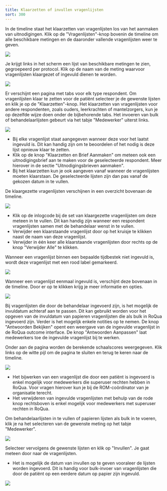 ```yaml
---
title: Klaarzetten of invullen vragenlijsten
sort: 300
---
```


In de timeline staat het klaarzetten van vragenlijsten los van het aanmaken van uitnodigingen. Klik op de "Vragenlijsten"-knop bovenin de timeline om alle beschikbare metingen en de daaronder vallende vragenlijsten weer te geven.

<img src="/rom_manual/assets/images/screenshots/dossier_quests0.png" />

Je krijgt links in het scherm een lijst van beschikbare metingen te zien, gegroepeerd per protocol. Klik op de naam van de meting waarvoor vragenlijsten klaargezet of ingevuld dienen te worden.

<img src="/rom_manual/assets/images/screenshots/dossier_quests1.png" />

Er verschijnt een pagina met tabs voor elk type respondent. Om vragenlijsten klaar te zetten voor de patiënt selecteer je de gewenste lijsten en klik je op de "Klaarzetten"-knop. Het klaarzetten van vragenlijsten voor andere respondenten, zoals ouders, leerkrachten of mantelzorgers, kun je op dezelfde wijze doen onder de bijbehorende tabs.  Het invoeren van bulk of behandelaarlijsten gebeurt via het tabje "Medewerker" uiterst links.

<img src="/rom_manual/assets/images/screenshots/dossier_quests3.png" />

<ul class="hints">
  <li> Bij elke vragenlijst staat aangegeven wanneer deze voor het laatst ingevuld is. Dit kan handig zijn om te beoordelen of het nodig is deze lijst opnieuw klaar te zetten.</li>
  <li> Klik op de knop "Klaarzetten en Brief Aanmaken" om meteen ook een uitnodigingsbrief aan te maken voor de geselecteerde respondent. Meer hierover in de sectie "Uitnodigingsbrieven aanmaken".</li>
  <li> Bij het klaarzetten kun je ook aangeven vanaf wanneer de vragenlijsten moeten klaarstaan. De geselecteerde lijsten zijn dan pas vanaf de gekozen datum in te vullen.</li>
</ul>

De klaargezette vragenlijsten verschijnen in een overzicht bovenaan de timeline.

<img src="/rom_manual/assets/images/screenshots/dossier_quests4.png" />

<ul class="hints">
  <li> Klik op de inlogcode bij de set van klaargezette vragenlijsten om deze meteen in te vullen. Dit kan handig zijn wanneer een respondent vragenlijsten samen met de behandelaar wenst in te vullen.</li>
  <li> Verwijder een klaarstaande vragenlijst door op het kruisje te klikken naast de naam van deze vragenlijst.</li>
  <li> Verwijder in één keer alle klaarstaande vragenlijsten door rechts op de knop "Verwijder Alle" te klikken.</li>
</ul>

Wanneer een vragenlijst binnen een bepaalde tijdbestek niet ingevuld is, wordt deze vragenlijst met een rood label gemarkeerd.

<img src="/rom_manual/assets/images/screenshots/dossier_quests4a.png" />

Wanneer een vragenlijst eenmaal ingevuld is, verschijnt deze bovenaan in de timeline. Door er op te klikken krijg je meer informatie en opties.

<img src="/rom_manual/assets/images/screenshots/dossier_quests5.png" />

Bij vragenlijsten die door de behandelaar ingevoerd zijn, is het mogelijk de invuldatum achteraf aan te passen. Dit kan gebruikt worden voor het opgeven van de invuldatum van papieren vragenlijsten die als bulk in RoQua ingevoerd zijn. Verder is het mogelijk enkele notities op te nemen. De knop "Antwoorden Bekijken" opent een weergave van de ingevulde vragenlijst in de RoQua outcome interface. De knop "Antwoorden Aanpassen" laat medewerkers toe de ingevulde vragenlijst bij te werken.

Onder aan de pagina worden de berekende schaalscores weergegeven. Klik links op de witte pijl om de pagina te sluiten en terug te keren naar de timeline.

<img src="/rom_manual/assets/images/screenshots/dossier_answers_edit1.png" />

<ul class="hints">
  <li> Het bijwerken van een vragenlijst die door een patiënt is ingevoerd is enkel mogelijk voor medewerkers die superuser rechten hebben in RoQua. Voor vragen hierover kun je bij de ROM-coördinator van je organisatie terecht.</li>
  <li> Het verwijderen van ingevulde vragenlijsten met behulp van de rode knop rechtsboven is enkel mogelijk voor medewerkers met superuser rechten in RoQua.</li>
</ul>

Om behandelaarlijsten in te vullen of papieren lijsten als bulk in te voeren, klik je na het selecteren van de gewenste meting op het tabje "Medewerker".

<img src="/rom_manual/assets/images/screenshots/dossier_quests1a.png" />

Selecteer vervolgens de gewenste lijsten en klik op "Invullen". Je gaat meteen door naar de vragenlijsten.

<ul class="hints hints-sidebar">
  <li> Het is mogelijk de datum van invullen op te geven vooraleer de lijsten worden ingevoerd. Dit is handig voor bulk-invoer van vragenlijsten die door de patiënt op een eerdere datum op papier zijn ingevuld.</li>
</ul>

<img src="/rom_manual/assets/images/screenshots/dossier_quests1b.png" />

